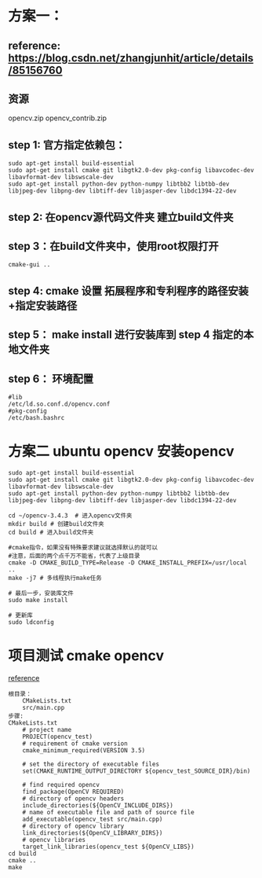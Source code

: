 # 方案一：
## reference: https://blog.csdn.net/zhangjunhit/article/details/85156760
## 资源
opencv.zip opencv_contrib.zip

## step 1: 官方指定依赖包：
```
sudo apt-get install build-essential
sudo apt-get install cmake git libgtk2.0-dev pkg-config libavcodec-dev libavformat-dev libswscale-dev
sudo apt-get install python-dev python-numpy libtbb2 libtbb-dev libjpeg-dev libpng-dev libtiff-dev libjasper-dev libdc1394-22-dev
```

## step 2: 在opencv源代码文件夹 建立build文件夹 

## step 3：在build文件夹中，使用root权限打开 
```
cmake-gui ..
```

## step 4: cmake 设置 拓展程序和专利程序的路径安装+指定安装路径

## step 5： make install 进行安装库到 step 4 指定的本地文件夹

## step 6： 环境配置
```
#lib
/etc/ld.so.conf.d/opencv.conf
#pkg-config
/etc/bash.bashrc
```

# 方案二 ubuntu opencv 安装opencv
```
sudo apt-get install build-essential
sudo apt-get install cmake git libgtk2.0-dev pkg-config libavcodec-dev libavformat-dev libswscale-dev
sudo apt-get install python-dev python-numpy libtbb2 libtbb-dev libjpeg-dev libpng-dev libtiff-dev libjasper-dev libdc1394-22-dev

cd ~/opencv-3.4.3  # 进入opencv文件夹
mkdir build # 创建build文件夹
cd build # 进入build文件夹

#cmake指令，如果没有特殊要求建议就选择默认的就可以
#注意，后面的两个点千万不能省，代表了上级目录
cmake -D CMAKE_BUILD_TYPE=Release -D CMAKE_INSTALL_PREFIX=/usr/local ..  
make -j7 # 多线程执行make任务

# 最后一步，安装库文件
sudo make install

# 更新库
sudo ldconfig
```

# 项目测试 cmake opencv
[reference](https://blog.csdn.net/github_30605157/article/details/79839177)
```
根目录：
	CMakeLists.txt
	src/main.cpp
步骤:
CMakeLists.txt
	# project name
	PROJECT(opencv_test)
	# requirement of cmake version
	cmake_minimum_required(VERSION 3.5)

	# set the directory of executable files
	set(CMAKE_RUNTIME_OUTPUT_DIRECTORY ${opencv_test_SOURCE_DIR}/bin)

	# find required opencv
	find_package(OpenCV REQUIRED)
	# directory of opencv headers
	include_directories(${OpenCV_INCLUDE_DIRS})
	# name of executable file and path of source file
	add_executable(opencv_test src/main.cpp)
	# directory of opencv library
	link_directories(${OpenCV_LIBRARY_DIRS})
	# opencv libraries
	target_link_libraries(opencv_test ${OpenCV_LIBS})
cd build
cmake ..
make
	
```
